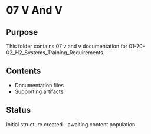 # 07 V And V

## Purpose
This folder contains 07 v and v documentation for 01-70-02_H2_Systems_Training_Requirements.

## Contents
- Documentation files
- Supporting artifacts

## Status
Initial structure created - awaiting content population.
